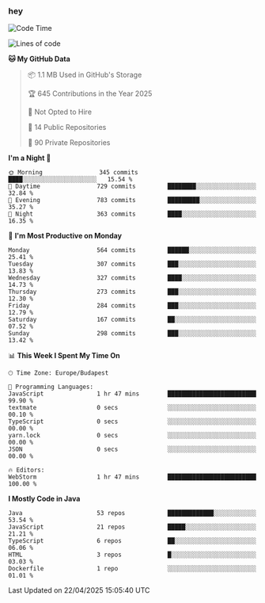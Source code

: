 ### hey

<!--START_SECTION:waka-->
![Code Time](http://img.shields.io/badge/Code%20Time-1%2C181%20hrs%209%20mins-blue)

![Lines of code](https://img.shields.io/badge/From%20Hello%20World%20I%27ve%20Written-2.6%20million%20lines%20of%20code-blue)

**🐱 My GitHub Data** 

> 📦 1.1 MB Used in GitHub's Storage 
 > 
> 🏆 645 Contributions in the Year 2025
 > 
> 🚫 Not Opted to Hire
 > 
> 📜 14 Public Repositories 
 > 
> 🔑 90 Private Repositories 
 > 
**I'm a Night 🦉** 

```text
🌞 Morning                345 commits         ████░░░░░░░░░░░░░░░░░░░░░   15.54 % 
🌆 Daytime                729 commits         ████████░░░░░░░░░░░░░░░░░   32.84 % 
🌃 Evening                783 commits         █████████░░░░░░░░░░░░░░░░   35.27 % 
🌙 Night                  363 commits         ████░░░░░░░░░░░░░░░░░░░░░   16.35 % 
```
📅 **I'm Most Productive on Monday** 

```text
Monday                   564 commits         ██████░░░░░░░░░░░░░░░░░░░   25.41 % 
Tuesday                  307 commits         ███░░░░░░░░░░░░░░░░░░░░░░   13.83 % 
Wednesday                327 commits         ████░░░░░░░░░░░░░░░░░░░░░   14.73 % 
Thursday                 273 commits         ███░░░░░░░░░░░░░░░░░░░░░░   12.30 % 
Friday                   284 commits         ███░░░░░░░░░░░░░░░░░░░░░░   12.79 % 
Saturday                 167 commits         ██░░░░░░░░░░░░░░░░░░░░░░░   07.52 % 
Sunday                   298 commits         ███░░░░░░░░░░░░░░░░░░░░░░   13.42 % 
```


📊 **This Week I Spent My Time On** 

```text
🕑︎ Time Zone: Europe/Budapest

💬 Programming Languages: 
JavaScript               1 hr 47 mins        █████████████████████████   99.90 % 
textmate                 0 secs              ░░░░░░░░░░░░░░░░░░░░░░░░░   00.10 % 
TypeScript               0 secs              ░░░░░░░░░░░░░░░░░░░░░░░░░   00.00 % 
yarn.lock                0 secs              ░░░░░░░░░░░░░░░░░░░░░░░░░   00.00 % 
JSON                     0 secs              ░░░░░░░░░░░░░░░░░░░░░░░░░   00.00 % 

🔥 Editors: 
WebStorm                 1 hr 47 mins        █████████████████████████   100.00 % 
```

**I Mostly Code in Java** 

```text
Java                     53 repos            █████████████░░░░░░░░░░░░   53.54 % 
JavaScript               21 repos            █████░░░░░░░░░░░░░░░░░░░░   21.21 % 
TypeScript               6 repos             ██░░░░░░░░░░░░░░░░░░░░░░░   06.06 % 
HTML                     3 repos             █░░░░░░░░░░░░░░░░░░░░░░░░   03.03 % 
Dockerfile               1 repo              ░░░░░░░░░░░░░░░░░░░░░░░░░   01.01 % 
```




 Last Updated on 22/04/2025 15:05:40 UTC
<!--END_SECTION:waka-->
